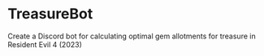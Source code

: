 # TreasureBot
Create a Discord bot for calculating optimal gem allotments for treasure in Resident Evil 4 (2023) 
